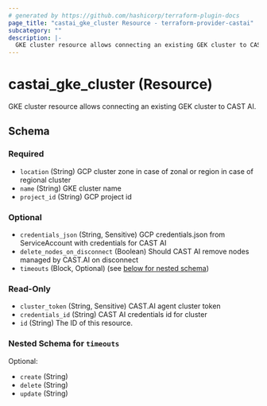 ```yaml
---
# generated by https://github.com/hashicorp/terraform-plugin-docs
page_title: "castai_gke_cluster Resource - terraform-provider-castai"
subcategory: ""
description: |-
  GKE cluster resource allows connecting an existing GEK cluster to CAST AI.
---
```


# castai_gke_cluster (Resource)

GKE cluster resource allows connecting an existing GEK cluster to CAST AI.



<!-- schema generated by tfplugindocs -->
## Schema

### Required

- `location` (String) GCP cluster zone in case of zonal or region in case of regional cluster
- `name` (String) GKE cluster name
- `project_id` (String) GCP project id

### Optional

- `credentials_json` (String, Sensitive) GCP credentials.json from ServiceAccount with credentials for CAST AI
- `delete_nodes_on_disconnect` (Boolean) Should CAST AI remove nodes managed by CAST.AI on disconnect
- `timeouts` (Block, Optional) (see [below for nested schema](#nestedblock--timeouts))

### Read-Only

- `cluster_token` (String, Sensitive) CAST.AI agent cluster token
- `credentials_id` (String) CAST AI credentials id for cluster
- `id` (String) The ID of this resource.

<a id="nestedblock--timeouts"></a>
### Nested Schema for `timeouts`

Optional:

- `create` (String)
- `delete` (String)
- `update` (String)


